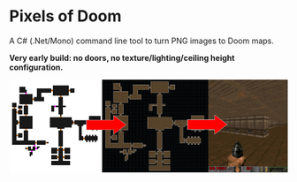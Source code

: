 # Pixels of Doom
A C# (.Net/Mono) command line tool to turn PNG images to Doom maps.

**Very early build: no doors, no texture/lighting/ceiling height configuration.**

![Preview images](preview.png)

